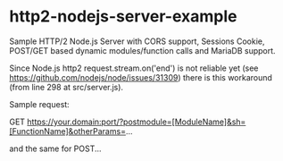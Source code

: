 # http2-nodejs-server-example
Sample HTTP/2 Node.js Server with CORS support, Sessions Cookie, POST/GET based dynamic modules/function calls and MariaDB support.

Since Node.js http2 request.stream.on('end') is not reliable yet (see https://github.com/nodejs/node/issues/31309) there is this workaround (from line 298 at src/server.js).

Sample request:

GET https://your.domain:port/?postmodule=[ModuleName]&sh=[FunctionName]&otherParams=...

and the same for POST...
